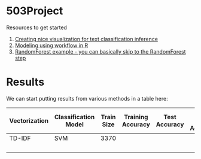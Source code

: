 # 503Project

Resources to get started

1. [Creating nice visualization for text classification inference](https://www.r-bloggers.com/2018/12/text-classification-with-tidy-data-principles/)
2. [Modeling using workflow in R](https://cfss.uchicago.edu/notes/supervised-text-classification/)
3. [RandomForest example - you can basically skip to the RandomForest step](https://www.pluralsight.com/guides/machine-learning-text-data-using-r)



# Results
We can start putting results from various methods in a table here:

| **Vectorization** | **Classification Model** | **Train Size** | **Training Accuracy** | **Test Accuracy** | **Fake Test Accuracy** | **True Test Accuracy** |
|-------------------|--------------------------|----------------|-----------------------|-------------------|------------------------|------------------------|
|   TD-IDF          |   SVM                    |  3370          |                       |                   |                        |                        |
|                   |                          |                |                       |                   |                        |                        |
|                   |                          |                |                       |                   |                        |                        |
|                   |                          |                |                       |                   |                        |                        |
|                   |                          |                |                       |                   |                        |                        |
